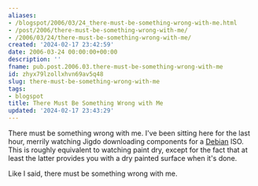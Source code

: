 ```yaml
---
aliases:
- /blogspot/2006/03/24_there-must-be-something-wrong-with-me.html
- /post/2006/there-must-be-something-wrong-with-me/
- /2006/03/24/there-must-be-something-wrong-with-me/
created: '2024-02-17 23:42:59'
date: 2006-03-24 00:00:00+00:00
description: ''
fname: pub.post.2006.03.there-must-be-something-wrong-with-me
id: zhyx79lzollxhvn69av5q48
slug: there-must-be-something-wrong-with-me
tags:
- blogspot
title: There Must Be Something Wrong with Me
updated: '2024-02-17 23:43:29'
---
```


There must be something wrong with me. I've been sitting here for the last hour, merrily watching Jigdo downloading components for a [Debian](http://www.debian.org) ISO. This is roughly equivalent to watching paint dry, except for the fact that at least the latter provides you with a dry painted surface when it's done.

Like I said, there must be something wrong with me.